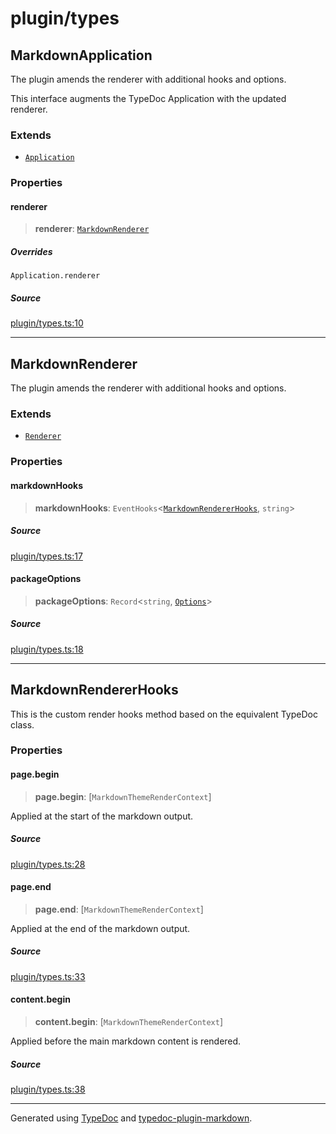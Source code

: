 # plugin/types

## MarkdownApplication

The plugin amends the renderer with additional hooks and options.

This interface augments the TypeDoc Application with the updated renderer.

### Extends

- [`Application`](https://typedoc.org/api/classes/Application.html)

### Properties

#### renderer

> **renderer**: [`MarkdownRenderer`](types.md#markdownrenderer)

##### Overrides

`Application.renderer`

##### Source

[plugin/types.ts:10](https://github.com/tgreyuk/typedoc-plugin-markdown/blob/8b03c29e/packages/typedoc-plugin-markdown/src/plugin/types.ts#L10)

***

## MarkdownRenderer

The plugin amends the renderer with additional hooks and options.

### Extends

- [`Renderer`](https://typedoc.org/api/classes/Renderer.html)

### Properties

#### markdownHooks

> **markdownHooks**: `EventHooks`\<[`MarkdownRendererHooks`](types.md#markdownrendererhooks), `string`\>

##### Source

[plugin/types.ts:17](https://github.com/tgreyuk/typedoc-plugin-markdown/blob/8b03c29e/packages/typedoc-plugin-markdown/src/plugin/types.ts#L17)

#### packageOptions

> **packageOptions**: `Record`\<`string`, [`Options`](https://typedoc.org/api/classes/Configuration.Options.html)\>

##### Source

[plugin/types.ts:18](https://github.com/tgreyuk/typedoc-plugin-markdown/blob/8b03c29e/packages/typedoc-plugin-markdown/src/plugin/types.ts#L18)

***

## MarkdownRendererHooks

This is the custom render hooks method based on the equivalent TypeDoc class.

### Properties

#### page.begin

> **page.begin**: [`MarkdownThemeRenderContext`]

Applied at the start of the markdown output.

##### Source

[plugin/types.ts:28](https://github.com/tgreyuk/typedoc-plugin-markdown/blob/8b03c29e/packages/typedoc-plugin-markdown/src/plugin/types.ts#L28)

#### page.end

> **page.end**: [`MarkdownThemeRenderContext`]

Applied at the end of the markdown output.

##### Source

[plugin/types.ts:33](https://github.com/tgreyuk/typedoc-plugin-markdown/blob/8b03c29e/packages/typedoc-plugin-markdown/src/plugin/types.ts#L33)

#### content.begin

> **content.begin**: [`MarkdownThemeRenderContext`]

Applied before the main markdown content is rendered.

##### Source

[plugin/types.ts:38](https://github.com/tgreyuk/typedoc-plugin-markdown/blob/8b03c29e/packages/typedoc-plugin-markdown/src/plugin/types.ts#L38)

***

Generated using [TypeDoc](https://typedoc.org) and [typedoc-plugin-markdown](https://typedoc-plugin-markdown.org).
